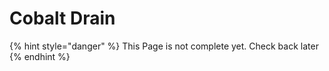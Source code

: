 # Cobalt Drain

{% hint style="danger" %}
This Page is not complete yet. Check back later
{% endhint %}

